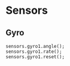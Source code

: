# Sensors

## Gyro

```cards
sensors.gyro1.angle();
sensors.gyro1.rate();
sensors.gyro1.reset();
```